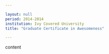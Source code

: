```yaml
---

layout: null 
period: 2014-2014 
institution: Ivy Covered University
title: "Graduate Certificate in Awesomeness"

---
```


content